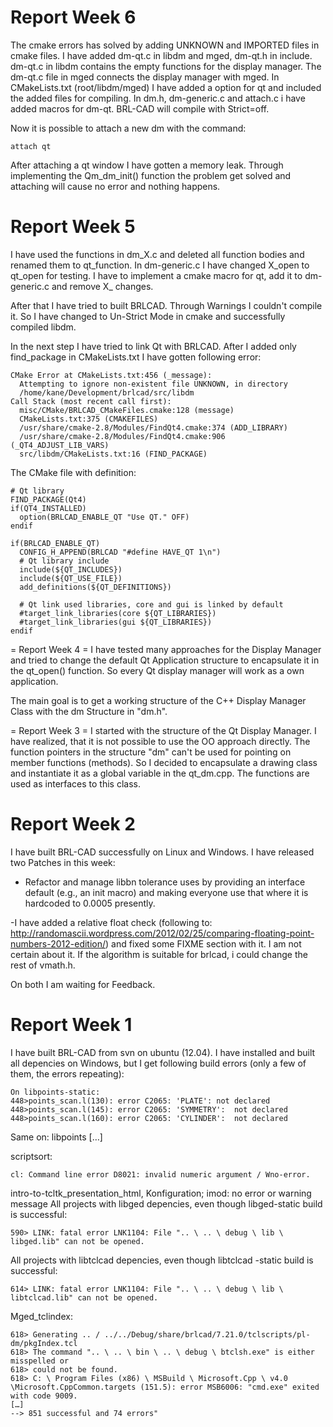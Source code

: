 # Report Week 6

The cmake errors has solved by adding UNKNOWN and IMPORTED files in
cmake files.
I have added dm-qt.c in libdm and mged, dm-qt.h in include. dm-qt.c in
libdm contains the empty functions for the display manager. The dm-qt.c
file in mged connects the display manager with mged. In CMakeLists.txt
(root/libdm/mged) I have added a option for qt and included the added
files for compiling. In dm.h, dm-generic.c and attach.c i have added
macros for dm-qt. BRL-CAD will compile with Strict=off.

Now it is possible to attach a new dm with the command:

``` dos
attach qt
```

After attaching a qt window I have gotten a memory leak. Through
implementing the Qm_dm_init() function the problem get solved and
attaching will cause no error and nothing happens.



# Report Week 5

I have used the functions in dm_X.c and deleted all function bodies and
renamed them to qt_function. In dm-generic.c I have changed X_open to
qt_open for testing. I have to implement a cmake macro for qt, add it
to dm-generic.c and remove X_ changes.

After that I have tried to built BRLCAD. Through Warnings I couldn't
compile it. So I have changed to Un-Strict Mode in cmake and
successfully compiled libdm.

In the next step I have tried to link Qt with BRLCAD. After I added only
find_package in CMakeLists.txt I have gotten following error:

``` dos
CMake Error at CMakeLists.txt:456 (_message):
  Attempting to ignore non-existent file UNKNOWN, in directory
  /home/kane/Development/brlcad/src/libdm
Call Stack (most recent call first):
  misc/CMake/BRLCAD_CMakeFiles.cmake:128 (message)
  CMakeLists.txt:375 (CMAKEFILES)
  /usr/share/cmake-2.8/Modules/FindQt4.cmake:374 (ADD_LIBRARY)
  /usr/share/cmake-2.8/Modules/FindQt4.cmake:906 (_QT4_ADJUST_LIB_VARS)
  src/libdm/CMakeLists.txt:16 (FIND_PACKAGE)
```



The CMake file with definition:

``` dos
# Qt library
FIND_PACKAGE(Qt4)
if(QT4_INSTALLED)
  option(BRLCAD_ENABLE_QT "Use QT." OFF)
endif

if(BRLCAD_ENABLE_QT)
  CONFIG_H_APPEND(BRLCAD "#define HAVE_QT 1\n")
  # Qt library include
  include(${QT_INCLUDES})
  include(${QT_USE_FILE})
  add_definitions(${QT_DEFINITIONS})

  # Qt link used libraries, core and gui is linked by default
  #target_link_libraries(core ${QT_LIBRARIES})
  #target_link_libraries(gui ${QT_LIBRARIES})
endif
```



= Report Week 4 = I have tested many approaches for the Display Manager
and tried to change the default Qt Application structure to encapsulate
it in the qt_open() function. So every Qt display manager will work as
a own application.

The main goal is to get a working structure of the C++ Display Manager
Class with the dm Structure in "dm.h".




= Report Week 3 = I started with the structure of the Qt Display
Manager. I have realized, that it is not possible to use the OO approach
directly. The function pointers in the structure "dm" can't be used for
pointing on member functions (methods).
So I decided to encapsulate a drawing class and instantiate it as a
global variable in the qt_dm.cpp. The functions are used as interfaces
to this class.



# Report Week 2

I have built BRL-CAD successfully on Linux and Windows.
I have released two Patches in this week:

- Refactor and manage libbn tolerance uses by providing an interface
default (e.g., an init macro) and making everyone use that where it is
hardcoded to 0.0005 presently.

-I have added a relative float check (following to:
<http://randomascii.wordpress.com/2012/02/25/comparing-floating-point-numbers-2012-edition/>)
and fixed some FIXME section with it. I am not certain about it. If the
algorithm is suitable for brlcad, i could change the rest of vmath.h.

On both I am waiting for Feedback.

# Report Week 1

I have built BRL-CAD from svn on ubuntu (12.04).
I have installed and built all depencies on Windows, but I get following
build errors (only a few of them, the errors repeating):

``` dos
On libpoints-static:
448>points_scan.l(130): error C2065: 'PLATE': not declared
448>points_scan.l(145): error C2065: 'SYMMETRY':  not declared
448>points_scan.l(160): error C2065: 'CYLINDER':  not declared
```

Same on: libpoints \[…\]

scriptsort:

``` dos
cl: Command line error D8021: invalid numeric argument / Wno-error.
```

intro-to-tcltk_presentation_html, Konfiguration; imod: no error or
warning message
All projects with libged depencies, even though libged-static build is
successful:

``` dos
590> LINK: fatal error LNK1104: File ".. \ .. \ debug \ lib \ libged.lib" can not be opened.
```

All projects with libtclcad depencies, even though libtclcad -static
build is successful:

``` dos
614> LINK: fatal error LNK1104: File ".. \ .. \ debug \ lib \ libtclcad.lib" can not be opened.
```


Mged_tclindex:

``` dos
618> Generating .. / ../../Debug/share/brlcad/7.21.0/tclscripts/pl-dm/pkgIndex.tcl
618> The command ".. \ .. \ bin \ .. \ debug \ btclsh.exe" is either misspelled or
618> could not be found.
618> C: \ Program Files (x86) \ MSBuild \ Microsoft.Cpp \ v4.0 \Microsoft.CppCommon.targets (151.5): error MSB6006: "cmd.exe" exited with code 9009.
[…]
--> 851 successful and 74 errors"
```